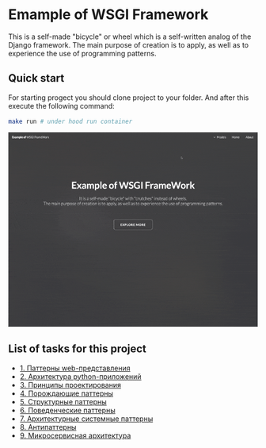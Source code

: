 # **Emample of** WSGI Framework

This is a self-made "bicycle" or wheel which is a self-written analog of the Django framework.
The main purpose of creation is to apply, as well as to experience the use of programming patterns.

## Quick start

For starting progect you should clone project to your folder. And after this execute the following command:

```bash
make run # under hood run container
```

![example](example.gif)

## List of tasks for this project

- [1. Паттерны web-представления](README/tasks/01_lesson.md)
- [2. Архитектура python-приложений](README/tasks/02_lesson.md)
- [3. Принципы проектирования](README/tasks/03_lesson.md)
- [4. Порождающие паттерны](README/tasks/04_lesson.md)
- [5. Структурные паттерны](README/tasks/05_lesson.md)
- [6. Поведенческие паттерны](README/tasks/06_lesson.md)
- [7. Архитектурные системные паттерны](README/tasks/07_lesson.md)
- [8. Антипаттерны](README/tasks/08_lesson.md)
- [9. Микросервисная архитектура](README/tasks/09_lesson.md)
